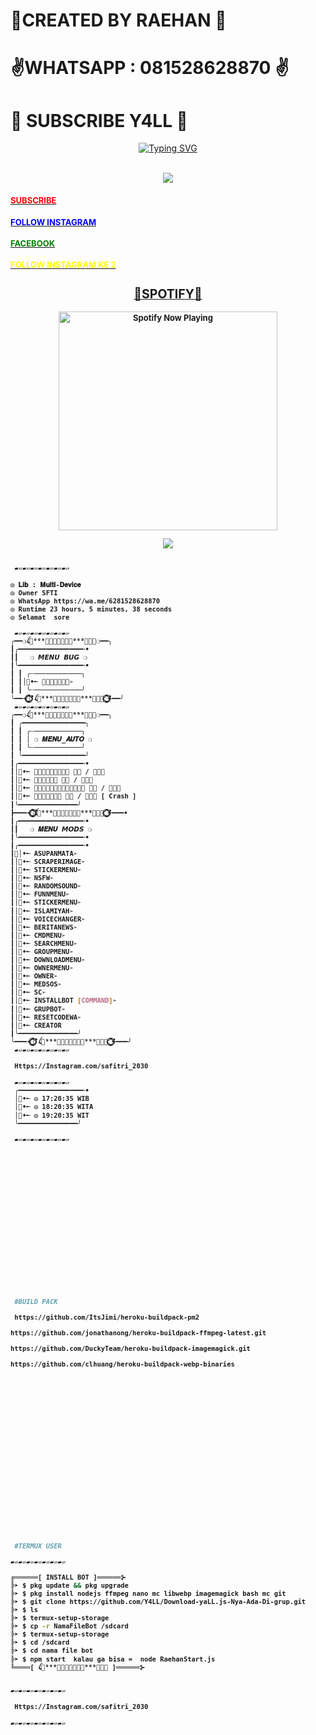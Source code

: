 
# 🌹CREATED BY RAEHAN 🌹
# ✌️WHATSAPP : 081528628870 ✌️
# 🤟 SUBSCRIBE Y4LL 🤟

<p align="center">
    <a href="https://github.com/Y4LL">
        <img
            src="https://readme-typing-svg.herokuapp.com?size=30&width=1000&lines=RAEHAN+MODS+BOT+MULTI+DEVICE;SUBSCRIBE+Y4LL;TERIMA+KASIH+SUDAH+MAMPIR"
            alt="Typing SVG"
        />
    </a>
</p>




</p>
<br>
<div align="center">
<img src="https://telegra.ph/file/7b8b904ecabdbe0744635.jpg">
</div>
</p>









</p>
<h4><font size="2"><a href="https://youtube.com/channel/UCnQANmWo4iOyC6q6psb5eVg"><font color="red">SUBSCRIBE</font>
</h4>
<h4><font size="2"><a href="https://www.instagram.com/raehan1986"><font color="blue">FOLLOW INSTAGRAM</font>
</h4>
<h4><font size="2"><a href="https://facebook.com/raehan1986"><font color="green">FACEBOOK</font>          
<h4><font size="2"><a href="https://Instagram.com/Safitri_2030"><font color="yellow">FOLLOW INSTAGRAM KE 2</font>          
</p>

</p>
<h2 align="center">🤟SPOTIFY🤟</h2>
<p align="center">
  <a href="https://open.spotify.com/track/4bNvS25ZVMCvLHEUV87mp4?si=yb1PaPVnRgiTYedy8r6i_g&utm_source=copy-link&context=spotify%3Aplaylist%3A37i9dQZF1EIVoBTSiHHsdx&dl_branch=1" target="_blank"><img src="https://now-playing-on-spotify.vercel.app/api/spotify" alt="Spotify Now Playing" width="350"/></a>
</p>
<p align="center"><a href="https://github.com/Y4LL"><img src="https://github-readme-stats.vercel.app/api?username=Y4LL&show_icons=true&theme=radical"></a></p>
</div>


</p>

```bash

 ▰▱▰▱▰▱▰▱▰▱▰▱▰▱
 
◎ 𝐋𝐢𝐛 : 𝐌𝐮𝐥𝐭𝐢-𝐃𝐞𝐯𝐢𝐜𝐞
◎ Owner SFTI
◎ WhatsApp https://wa.me/6281528628870
◎ Runtime 23 hours, 5 minutes, 38 seconds
◎ Selamat  sore

 ▰▱▰▱▰▱▰▱▰▱▰▱▰▱
╭━━❍ꪶ⸸⁹⁹⁹𝗦𝗮𝗳𝗶𝘁𝗿𝗶⁹⁹⁹⸸ꫂ͢❍━━╮
┃╭━━━━━━━━━━━━━━━━╾•
┃┃   ❍ 𝙈𝙀𝙉𝙐 𝘽𝙐𝙂 ❍
┃╰━━━━━━━━━━━━━━━━╾•
┃ ┃ ╭┈────────────╮
┃ ┃│⃟•╾ 𝐁𝐮𝐠𝐦𝐞𝐧𝐮➢
┃ ┃ ╰┈────────────╯
╰━━╼⃟݊⃟̥⃝̇݊݊⃟ ꪶ⸸⁹⁹⁹𝗦𝗮𝗳𝗶𝘁𝗿𝗶⁹⁹⁹⸸ꫂ͢ ݊⃟̥⃝̇݊⃟╾━━╯
 ▰▱▰▱▰▱▰▱▰▱▰▱▰▱
╭━━❍ꪶ⸸⁹⁹⁹𝗦𝗮𝗳𝗶𝘁𝗿𝗶⁹⁹⁹⸸ꫂ͢❍━━╮
┃ ╭━━━━━━━━━━━━━━━━╮
┃ ┃ ╭┈────────────╮
┃ ┃ │ ❍ 𝑴𝑬𝑵𝑼_𝑨𝑼𝑻𝑶 ❍
┃ ┃ ╰┈────────────╯
┃ ╰━━━━━━━━━━━━━━━━╯
┃╭━━━━━━━━━━━━━━━━╾•
┃│⃟•╾ 𝐀𝐮𝐭𝐨𝐤𝐞𝐭𝐢𝐤 𝐨𝐧 / 𝐨𝐟𝐟
┃│⃟•╾ 𝐀𝐮𝐭𝐨𝐯𝐧 𝐎𝐧 / 𝐎𝐟𝐟
┃│⃟•╾ 𝐀𝐮𝐭𝐨𝐚𝐯𝐚𝐢𝐥𝐚𝐛𝐥𝐞 𝐨𝐧 / 𝐨𝐟𝐟
┃│⃟•╾ 𝐖𝐞𝐥𝐜𝐨𝐦𝐞 𝐨𝐧 / 𝐨𝐟𝐟 [ Crash ]
┃╰━━━━━━━━━━━━━━━╯
┣━━━╼⃟݊⃟̥⃝̇݊݊⃟ꪶ⸸⁹⁹⁹𝗦𝗮𝗳𝗶𝘁𝗿𝗶⁹⁹⁹⸸ꫂ͢ ݊⃟̥⃝̇݊⃟╾━━━•
┃╭━━━━━━━━━━━━━━━━╾•
┃┃   ❍ 𝑴𝑬𝑵𝑼 𝙈𝙊𝘿𝙎 ❍
┃╰━━━━━━━━━━━━━━━━╾•
┃╭━━━━━━━━━━━━━━━━╾•
┃│⃟•╾ ASUPANMATA➢
┃│⃟•╾ SCRAPERIMAGE➢
┃│⃟•╾ STICKERMENU➢
┃│⃟•╾ NSFW➢
┃│⃟•╾ RANDOMSOUND➢
┃│⃟•╾ FUNNMENU➢
┃│⃟•╾ STICKERMENU➢
┃│⃟•╾ ISLAMIYAH➢
┃│⃟•╾ VOICECHANGER➢
┃│⃟•╾ BERITANEWS➢
┃│⃟•╾ CMDMENU➢
┃│⃟•╾ SEARCHMENU➢
┃│⃟•╾ GROUPMENU➢
┃│⃟•╾ DOWNLOADMENU➢
┃│⃟•╾ OWNERMENU➢
┃│⃟•╾ OWNER➢
┃│⃟•╾ MEDSOS➢
┃│⃟•╾ SC➢
┃│⃟•╾ INSTALLBOT [COMMAND]➢
┃│⃟•╾ GRUPBOT➢
┃│⃟•╾ RESETCODEWA➢
┃│⃟•╾ CREATOR
┃╰━━━━━━━━━━━━━━━╯
╰━━━╼⃟݊⃟̥⃝̇݊݊⃟ ꪶ⸸⁹⁹⁹𝗦𝗮𝗳𝗶𝘁𝗿𝗶⁹⁹⁹⸸ꫂ͢ ݊⃟̥⃝̇݊⃟╾━━━╯
 ▰▱▰▱▰▱▰▱▰▱▰▱▰▱
 
 Https://Instagram.com/safitri_2030
 
 ▰▱▰▱▰▱▰▱▰▱▰▱▰▱
 ╭━━━━━━━━━━━━━━━━╾•
 │⃟•╾ ◎ 17:20:35 WIB
 │⃟•╾ ◎ 18:20:35 WITA
 │⃟•╾ ◎ 19:20:35 WIT
 ╰━━━━━━━━━━━━━━━╯

 ▰▱▰▱▰▱▰▱▰▱▰▱▰▱
 
 
 
 
 
 
 
 
 
 
 
 
 
 
 
 
 
 

 #BUILD PACK

 https://github.com/ItsJimi/heroku-buildpack-pm2

https://github.com/jonathanong/heroku-buildpack-ffmpeg-latest.git

https://github.com/DuckyTeam/heroku-buildpack-imagemagick.git

https://github.com/clhuang/heroku-buildpack-webp-binaries






















 
 #TERMUX USER

▰▱▰▱▰▱▰▱▰▱▰▱▰▱

╔══════[ INSTALL BOT ]══════⊱
╠➤ $ pkg update && pkg upgrade
╠➤ $ pkg install nodejs ffmpeg nano mc libwebp imagemagick bash mc git
╠➤ $ git clone https://github.com/Y4LL/Download-yaLL.js-Nya-Ada-Di-grup.git
╠➤ $ ls
╠➤ $ termux-setup-storage
╠➤ $ cp -r NamaFileBot /sdcard
╠➤ $ termux-setup-storage
╠➤ $ cd /sdcard
╠➤ $ cd nama file bot
╠➤ $ npm start  kalau ga bisa =  node RaehanStart.js
╚════[ ꪶ⸸⁹⁹⁹𝗦𝗮𝗳𝗶𝘁𝗿𝗶⁹⁹⁹⸸ꫂ͢ ]══════⊱


▰▱▰▱▰▱▰▱▰▱▰▱▰▱
 
 Https://Instagram.com/safitri_2030
 
▰▱▰▱▰▱▰▱▰▱▰▱▰▱


 
 